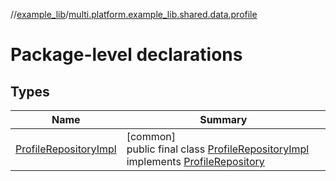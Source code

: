 //[example_lib](../../index.md)/[multi.platform.example_lib.shared.data.profile](index.md)

# Package-level declarations

## Types

| Name | Summary |
|---|---|
| [ProfileRepositoryImpl](-profile-repository-impl/index.md) | [common]<br>public final class [ProfileRepositoryImpl](-profile-repository-impl/index.md) implements [ProfileRepository](../multi.platform.example_lib.shared.domain.profile/-profile-repository/index.md) |
